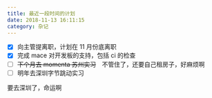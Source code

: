 ```yaml
---
title: 最近一段时间的计划
date: 2018-11-13 16:11:15
category: 杂记
---
```


- [x] 向主管提离职，计划在 11 月份底离职
- [x] 完成 mace 对开发板的支持，包括 ci 的检查
- [ ] ~~下个月去 momenta 苏州实习~~　不管住了，还要自己租房子，好麻烦啊
- [ ] 明年去深圳字节跳动实习

要去深圳了，命运啊